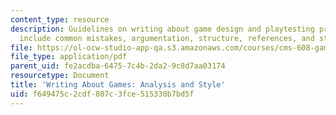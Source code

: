 ```yaml
---
content_type: resource
description: Guidelines on writing about game design and playtesting procedures. Topics
  include common mistakes, argumentation, structure, references, and style.
file: https://ol-ocw-studio-app-qa.s3.amazonaws.com/courses/cms-608-game-design-spring-2008/f649475c2cdf807c3fce515330b7bd5f_games.pdf
file_type: application/pdf
parent_uid: fe2acdba-6475-7c4b-2da2-9c8d7aa03174
resourcetype: Document
title: 'Writing About Games: Analysis and Style'
uid: f649475c-2cdf-807c-3fce-515330b7bd5f
---
```

